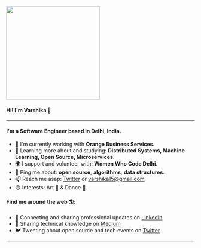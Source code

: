 <!--
**varshika15/varshika15** is a ✨ _special_ ✨ repository because its `README.md` (this file) appears on your GitHub profile.

Here are some ideas to get you started:

- 🔭 I’m currently working on ...
- 🌱 I’m currently learning ...
- 👯 I’m looking to collaborate on ...
- 🤔 I’m looking for help with ...
- 💬 Ask me about ...
- 📫 How to reach me: ...
- 😄 Pronouns: ...
- ⚡ Fun fact: ...
-->

<img src="https://reregonzalezblog.files.wordpress.com/2019/09/giphy.gif" width="250" class="center">


#### Hi! I'm Varshika 👋 

---

#### I'm a Software Engineer based in Delhi, India.

- 🏢 I'm currently working with **Orange Business Services.**
- 🌱 Learning more about and studying: **Distributed Systems, Machine Learning, Open Source, Microservices**.
- 🌍 I support and volunteer with: **Women Who Code Delhi**.
- 💬 Ping me about: **open source**, **algorithms**, **data structures**.
- 📫 Reach me asap: <a href="https://twitter.com/varshika153/">Twitter</a> or varshika15@gmail.com
- 😄 Interests: Art 🎨 & Dance 💃.

#### Find me around the web 🌎:
- 💼 Connecting and sharing professional updates on <a href="https://www.linkedin.com/in/varshika-choudhary/">LinkedIn</a>
- 📝 Sharing technical knowledge on <a href="https://varshika15.medium.com/"> Medium </a>
- 🐦 Tweeting about open source and tech events on <a href="https://twitter.com/varshika153/">Twitter</a>

---
